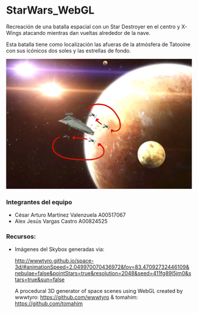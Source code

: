 # StarWars_WebGL

Recreación de una batalla espacial con un Star Destroyer en el centro y X-Wings atacando mientras dan vueltas alrededor de la nave.

Esta batalla tiene como localización las afueras de la atmósfera de Tatooine con sus icónicos dos soles y las estrellas de fondo.

![Escena del proyecto](escena.png)

### Integrantes del equipo

- César Arturo Martínez Valenzuela A00517067
- Alex Jesús Vargas Castro A00824525


### Recursos:

- Imágenes del Skybox generadas via: 
    
    http://wwwtyro.github.io/space-3d/#animationSpeed=2.049970070436972&fov=83.47092732446109&nebulae=false&pointStars=true&resolution=2048&seed=411fg89l5jm0&stars=true&sun=false

    A procedural 3D generator of space scenes using WebGL created by wwwtyro: https://github.com/wwwtyro & tomahim: https://github.com/tomahim
